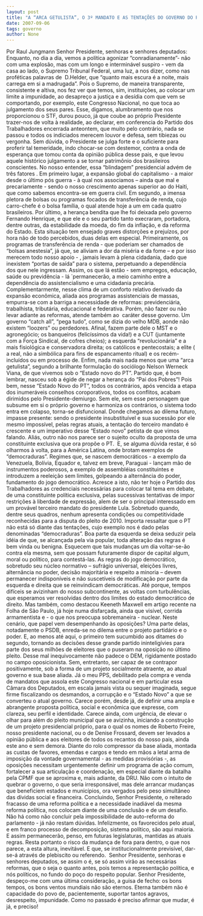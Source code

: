```yaml
---
layout: post
title: "A “ARCA GETULISTA”, O 3º MANDATO E AS TENTAÇÕES DO GOVERNO DO PT "
date: 2007-09-06
tags: governo
author: None
---
```

Por Raul Jungmann
Senhor Presidente, 
senhoras e 
senhores deputados:
Enquanto, no dia a dia, vemos a pol&iacute;tica agonizar &ldquo;conradianamente&rdquo;- n&atilde;o com uma explos&atilde;o, mas com um longo e intermin&aacute;vel suspiro - vem da casa ao lado, o Supremo Tribunal Federal, uma luz, a nos dizer, como nas prof&eacute;ticas palavras de&nbsp; D.Helder, que &ldquo;quanto mais escura &eacute; a noite, mais carrega em si a madrugada&rdquo;.
Pois o Supremo, de maneira transparente, consistente e altiva, nos fez ver que temos, sim, institui&ccedil;&otilde;es, ao colocar um limite a impunidade, ao desapre&ccedil;o a justi&ccedil;a e a des&iacute;dia com que vem se comportando, por exemplo, este Congresso Nacional, no que toca ao julgamento dos seus pares.
Esse, digamos, alumbramento que nos proporcionou o STF, durou pouco, j&aacute; que coube ao pr&oacute;prio Presidente trazer-nos de volta &agrave; realidade, ao declarar, em conferencia do Partido dos Trabalhadores encerrada anteontem, que muito pelo contr&aacute;rio, nada se passou e todos os indiciados merecem louvor e defesa, sem tibiezas ou vergonha. 
Sem d&uacute;vida, o Presidente se julga forte e o suficiente para proferir tal temeridade, indo chocar-se com destemor, contra a onda de esperan&ccedil;a que tomou conta da opini&atilde;o p&uacute;blica desse pais, e que levou aquele hist&oacute;rico julgamento a se tornar patrim&ocirc;nio dos brasileiros conscientes.
No nosso entender, essa &ldquo;blindagem&rdquo; presidencial adv&eacute;m de tr&ecirc;s fatores . Em primeiro lugar, a expans&atilde;o global do capitalismo - a maior desde o &uacute;ltimo p&oacute;s guerra - &agrave; qual nos associamos &ndash; ainda que mal e precariamente - sendo o nosso crescimento apenas superior ao do Haiti, que como sabemos encontra-se em guerra civil. 
Em segundo, a imensa pletora de bolsas ou programas focados de transfer&ecirc;ncia de renda, cujo carro-chefe &eacute; o bolsa fam&iacute;lia, o qual atende hoje a um em cada quatro brasileiros. Por &uacute;ltimo, a heran&ccedil;a bendita que lhe foi deixada pelo governo Fernando Henrique, e que ele e o seu partido tanto execraram, portadora, dentre outras, da estabilidade da moeda, do fim da infla&ccedil;&atilde;o, e da reforma do Estado.
Esta situa&ccedil;&atilde;o tem ensejado graves distor&ccedil;&otilde;es e preju&iacute;zos, por hora n&atilde;o de todo percebidos, duas delas em especial. 
Primeiramente, os programas de transfer&ecirc;ncia de renda - que poderiam ser chamados de &ldquo;bolsas anestesia&rdquo;, j&aacute; que, se aliviam a dor da mis&eacute;ria e da fome &ndash; e por isso merecem todo nosso apoio - , jamais levam &agrave; plena cidadania, dado que inexistem &ldquo;portas de sa&iacute;da&rdquo; para o sistema, perpetuando a depend&ecirc;ncia dos que nele ingressam. Assim, os que l&aacute; est&atilde;o - sem empregos, educa&ccedil;&atilde;o, sa&uacute;de ou previd&ecirc;ncia - l&aacute; &acute;permanecer&atilde;o, a meio caminho entre a depend&ecirc;ncia do assistencialismo e uma cidadania prec&aacute;ria.
Complementarmente, nesse clima de um conforto relativo derivado da expans&atilde;o econ&ocirc;mica, aliada aos programas assistenciais de massas, empurra-se com a barriga a necessidade de reformas: previdenci&aacute;ria, trabalhista, tribut&aacute;ria, educacional e federativa. Por&eacute;m, n&atilde;o fazer ou n&atilde;o levar adiante as reformas, atende tamb&eacute;m ao&nbsp; car&aacute;ter desse governo. 
Um governo &ldquo;catch all&rdquo;, &ldquo;pega tudo&rdquo;, como se dizia do velho MDB, aonde n&atilde;o existem &ldquo;loozers&rdquo; ou perdedores. Afinal, fazem parte dele o MST e o agroneg&oacute;cio; os banqueiros (felic&iacute;ssimos da vida!) e a CUT (juntamente com a For&ccedil;a Sindical, de cofres cheios); a esquerda &ldquo;revolucion&aacute;ria&rdquo; e a mais fisiol&oacute;gica e conservadora direita; os cat&oacute;licos e pentecostais; a elite ( a real, n&atilde;o a simb&oacute;lica para fins de espancamento ritual) e os rec&eacute;m-inclu&iacute;dos ou em processo de. Enfim, nada mais nada menos que uma &ldquo;arca getulista&rdquo;, segundo a brilhante formula&ccedil;&atilde;o do soci&oacute;logo Nelson Werneck Viana, de que vivemos sob o &ldquo;Estado novo do PT&rdquo;. Partido que, &eacute; bom lembrar, nasceu sob a &eacute;gide de negar a heran&ccedil;a do &ldquo;Pai dos Pobres&rdquo;! 
Pois bem, nesse &ldquo;Estado Novo do PT&rdquo;, todos os contr&aacute;rios, ap&oacute;s vencida a etapa dos inumer&aacute;veis conselhos coroporativos, todos os conflitos, acabam dirimidos pelo Presidente-demiurgo. Sem ele, sem esse personagem que subsume em si o pr&oacute;prio governo e harmoniza os contr&aacute;rios, o sistema todo entra em colapso, torna-se disfuncional.
Donde chegamos ao dilema futuro, impasse presente: sendo o presidente insubstitu&iacute;vel e sua sucess&atilde;o por ele mesmo imposs&iacute;vel, pelas regras atuais, a tenta&ccedil;&atilde;o do terceiro mandato &eacute; crescente e um imperativo desse &ldquo;Estado novo&rdquo; petista de que vimos falando.
Ali&aacute;s, outro n&atilde;o nos parece ser o sujeito oculto da proposta de uma constituinte exclusiva que ora prop&otilde;e o PT.&nbsp; E, se alguma d&uacute;vida restar, &eacute; s&oacute; olharmos &agrave; volta, para a Am&eacute;rica Latina, onde brotam exemplos de &ldquo;democraduras&rdquo;. Regimes que, se nascem democr&aacute;ticos - a exemplo da Venezuela, Bol&iacute;via, Equador e, talvez em breve, Paraguai - lan&ccedil;am m&atilde;o de instrumentos poderosos, a exemplo de assembl&eacute;ias constituintes e introduzem a reelei&ccedil;&atilde;o sem limites, golpeando a altern&acirc;ncia do poder, fundamento do jogo democr&aacute;tico.
Acresce a isto, n&atilde;o ter hoje o Partido dos Trabalhadores as credenciais necess&aacute;rias para colocar tal tema em debate, de uma constituinte pol&iacute;tica exclusiva, pelas sucessivas tentativas de impor restri&ccedil;&otilde;es &agrave; liberdade de express&atilde;o, alem de ser o principal interessado em um prov&aacute;vel terceiro mandato do presidente Lula. Sobretudo quando, dentre seus quadros, nenhum apresenta condi&ccedil;&otilde;es ou competitividade reconhecidas para a disputa do pleito de 2010. 
Importa ressaltar que o PT n&atilde;o est&aacute; s&oacute; diante das tenta&ccedil;&otilde;es, cujo exemplo nos &eacute; dado pelas denominadas &ldquo;democraduras&rdquo;. Boa parte da esquerda se deixa seduzir pela id&eacute;ia de que, se alcan&ccedil;ada pela via popular, toda altera&ccedil;&atilde;o das regras &eacute; bem vinda ou benigna. Esquecem que tais mudan&ccedil;as um dia voltar-se-&atilde;o contra ela mesma, sem que possam futuramente dispor de capital algum, moral ou pol&iacute;tico, para contest&aacute;-las.
As regras do jogo democr&aacute;tico, sobretudo seu n&uacute;cleo normativo &ndash; sufr&aacute;gio universal, elei&ccedil;&otilde;es livres, altern&acirc;ncia no poder, decis&atilde;o majorit&aacute;ria e respeito a minoria &ndash; devem permanecer indispon&iacute;veis e n&atilde;o suscet&iacute;veis de modifica&ccedil;&atilde;o por parte da esquerda e direita que se reinvindicam democr&aacute;ticas. At&eacute; porque, tempos dif&iacute;ceis se avizinham do nosso subcontinente, as voltas com turbul&ecirc;ncias, que esperamos ver resolvidas dentro dos limites do estado democr&aacute;tico de direito. Mas tamb&eacute;m, como destacou Keeneth Maxwell em artigo recente na Folha de S&atilde;o Paulo, j&aacute; hoje numa disfar&ccedil;ada, ainda que vis&iacute;vel, corrida armamentista e - o que nos preocupa sobremaneira - nuclear. 
Neste cen&aacute;rio, que papel vem desempenhando &agrave;s oposi&ccedil;&otilde;es? Uma parte delas, notadamente o PSDB, enreda-se no dilema entre o projeto partid&aacute;rio e o poder. E, ao menos at&eacute; aqui, o primeiro tem sucumbido aos ditames do segundo, tornando as decis&otilde;es desse grande partido inintelig&iacute;vies para parte dos seus milh&otilde;es de eleitores que o puseram na oposi&ccedil;&atilde;o no &uacute;ltimo pleito. Desse mal inequivocamente n&atilde;o padece o DEM, rigidamente postado no campo oposicionista. Sem, entretanto, ser capaz de se contrapor positivamente, sob a forma de um projeto socialmente atraente, ao atual governo e sua base aliada. 
J&aacute; o meu PPS, debilitado pela compra e venda de mandatos que assola este Congresso nacional e em particular essa C&acirc;mara dos Deputados, em escala jamais vista ou sequer imaginada, segue firme fiscalizando os desmandos, a corrup&ccedil;&atilde;o e o &ldquo;Estado Novo&rdquo; a que se converteu o atual governo. Carece por&eacute;m, desde j&aacute;, de definir uma ampla e abrangente proposta pol&iacute;tica, social e econ&ocirc;mica que expresse, com clareza, seu perfil e identidade. Carece ainda, com urg&ecirc;ncia, de elevar o olhar para al&eacute;m do pleito municipal que se avizinha, iniciando a constru&ccedil;&atilde;o de um projeto presidencial pr&oacute;prio, para o qual os nomes de Roberto Freire, nosso presidente nacional, ou o de Denise Frossard, devem ser levados a opini&atilde;o p&uacute;blica e aos eleitores de todos os recantos do nosso pais, ainda este ano e sem demora. 
Diante do rolo compressor da base aliada, montada as custas de favores, emendas e cargos e tendo em m&atilde;os a letal arma de imposi&ccedil;&atilde;o da vontade governamental - as medidas provis&oacute;rias -, as oposi&ccedil;&otilde;es necessitam urgentemente definir um programa de a&ccedil;&atilde;o comum, fortalecer a sua articula&ccedil;&atilde;o e coordena&ccedil;&atilde;o, em especial diante da batalha pela CPMF que se aproxima e, mais adiante, da DRU. N&atilde;o com o intuito de quebrar o governo, o que seria irrespons&aacute;vel, mas dele arrancar mudan&ccedil;as que beneficiem estados e munic&iacute;pios, ora vergados pelo peso simult&acirc;neo das d&iacute;vidas social e financeira.
Concluindo, Senhor Presidente, o reiterado fracasso de uma reforma pol&iacute;tica e a necessidade inadi&aacute;vel da mesma reforma pol&iacute;tica, nos colocam diante de uma conclus&atilde;o e de um desafio. 
N&atilde;o h&aacute; como n&atilde;o concluir pela impossibilidade de auto-reforma do parlamento - j&aacute; n&atilde;o restam d&uacute;vidas. Infelizmente, os favorecidos pelo atual, e em franco processo de decomposi&ccedil;&atilde;o, sistema pol&iacute;tico, s&atilde;o aqui maioria. E assim permanecer&atilde;o, penso, em futuras legislaturas, mantidas as atuais regras. Resta portanto o risco da mudan&ccedil;a de fora para dentro, o que nos parece, a esta altura, inevit&aacute;vel. E que, se institucionalmente previs&iacute;vel, dar-se-&aacute; atrav&eacute;s de plebiscito ou referendo.&nbsp; Senhor Presidente, senhoras e senhores deputados, se assim o &eacute;, se s&oacute; assim vir&atilde;o as necess&aacute;rias reformas, que o seja o quanto antes, pois temos a representa&ccedil;&atilde;o pol&iacute;tica, e n&oacute;s pol&iacute;ticos, no fundo do po&ccedil;o do respeito popular.
Senhor Presidente, despe&ccedil;o-me com uma &uacute;ltima considera&ccedil;&atilde;o, a guisa de fecho: os bons tempos, os bons ventos mundiais n&atilde;o s&atilde;o eternos. Eterna tamb&eacute;m n&atilde;o &eacute; capacidade do povo de, pacientemente, suportar tantos agravos, desrespeito, impunidade.
Como no passado &eacute; preciso afirmar que mudar, &eacute; j&aacute;, e preciso! 